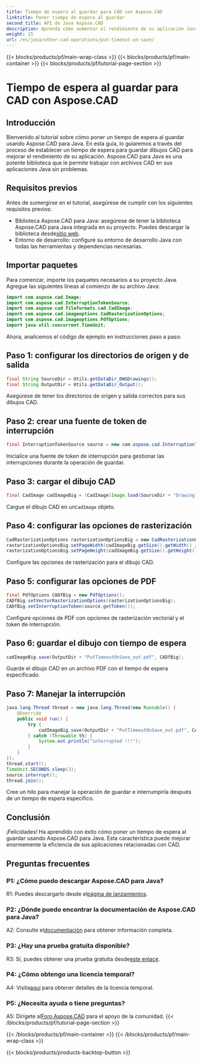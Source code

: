 ```yaml
---
title: Tiempo de espera al guardar para CAD con Aspose.CAD
linktitle: Poner tiempo de espera al guardar
second_title: API de Java Aspose.CAD
description: Aprenda cómo aumentar el rendimiento de su aplicación Java con Aspose.CAD. Establezca un tiempo de espera para guardar dibujos CAD. Sigue nuestra guía paso a paso.
weight: 15
url: /es/java/other-cad-operations/put-timeout-on-save/
---
```


{{< blocks/products/pf/main-wrap-class >}}
{{< blocks/products/pf/main-container >}}
{{< blocks/products/pf/tutorial-page-section >}}

# Tiempo de espera al guardar para CAD con Aspose.CAD

## Introducción

Bienvenido al tutorial sobre cómo poner un tiempo de espera al guardar usando Aspose.CAD para Java. En esta guía, lo guiaremos a través del proceso de establecer un tiempo de espera para guardar dibujos CAD para mejorar el rendimiento de su aplicación. Aspose.CAD para Java es una potente biblioteca que le permite trabajar con archivos CAD en sus aplicaciones Java sin problemas.

## Requisitos previos

Antes de sumergirse en el tutorial, asegúrese de cumplir con los siguientes requisitos previos:
-  Biblioteca Aspose.CAD para Java: asegúrese de tener la biblioteca Aspose.CAD para Java integrada en su proyecto. Puedes descargar la biblioteca desde[sitio web](https://releases.aspose.com/cad/java/).
- Entorno de desarrollo: configure su entorno de desarrollo Java con todas las herramientas y dependencias necesarias.

## Importar paquetes

Para comenzar, importe los paquetes necesarios a su proyecto Java. Agregue las siguientes líneas al comienzo de su archivo Java:

```java
import com.aspose.cad.Image;
import com.aspose.cad.InterruptionTokenSource;
import com.aspose.cad.fileformats.cad.CadImage;
import com.aspose.cad.imageoptions.CadRasterizationOptions;
import com.aspose.cad.imageoptions.PdfOptions;
import java.util.concurrent.TimeUnit;
```

Ahora, analicemos el código de ejemplo en instrucciones paso a paso:

## Paso 1: configurar los directorios de origen y de salida

```java
final String SourceDir = Utils.getDataDir_DWGDrawings();
final String OutputDir = Utils.getDataDir_Output();
```

Asegúrese de tener los directorios de origen y salida correctos para sus dibujos CAD.

## Paso 2: crear una fuente de token de interrupción

```java
final InterruptionTokenSource source = new com.aspose.cad.InterruptionTokenSource();
```

Inicialice una fuente de token de interrupción para gestionar las interrupciones durante la operación de guardar.

## Paso 3: cargar el dibujo CAD

```java
final CadImage cadImageBig = (CadImage)Image.load(SourceDir + "Drawing11.dwg");
```

 Cargue el dibujo CAD en un`CadImage` objeto.

## Paso 4: configurar las opciones de rasterización

```java
CadRasterizationOptions rasterizationOptionsBig = new CadRasterizationOptions();
rasterizationOptionsBig.setPageWidth(cadImageBig.getSize().getWidth() / 2);
rasterizationOptionsBig.setPageHeight(cadImageBig.getSize().getHeight() / 2);
```

Configure las opciones de rasterización para el dibujo CAD.

## Paso 5: configurar las opciones de PDF

```java
final PdfOptions CADfBig = new PdfOptions();
CADfBig.setVectorRasterizationOptions(rasterizationOptionsBig);
CADfBig.setInterruptionToken(source.getToken());
```

Configure opciones de PDF con opciones de rasterización vectorial y el token de interrupción.

## Paso 6: guardar el dibujo con tiempo de espera

```java
cadImageBig.save(OutputDir + "PutTimeoutOnSave_out.pdf", CADfBig);
```

Guarde el dibujo CAD en un archivo PDF con el tiempo de espera especificado.

## Paso 7: Manejar la interrupción

```java
java.lang.Thread thread = new java.lang.Thread(new Runnable() {
    @Override
    public void run() {
        try {
            cadImageBig.save(OutputDir + "PutTimeoutOnSave_out.pdf", CADfBig);
        } catch (Throwable th) {
            System.out.println("interrupted !!!");
        }
    }
});
thread.start();
TimeUnit.SECONDS.sleep(3);
source.interrupt();
thread.join();
```

Cree un hilo para manejar la operación de guardar e interrumpirla después de un tiempo de espera específico.

## Conclusión

¡Felicidades! Ha aprendido con éxito cómo poner un tiempo de espera al guardar usando Aspose.CAD para Java. Esta característica puede mejorar enormemente la eficiencia de sus aplicaciones relacionadas con CAD.

## Preguntas frecuentes

### P1: ¿Cómo puedo descargar Aspose.CAD para Java?

 R1: Puedes descargarlo desde el[página de lanzamientos](https://releases.aspose.com/cad/java/).

### P2: ¿Dónde puedo encontrar la documentación de Aspose.CAD para Java?

 A2: Consulte el[documentación](https://reference.aspose.com/cad/java/) para obtener información completa.

### P3: ¿Hay una prueba gratuita disponible?

R3: Sí, puedes obtener una prueba gratuita desde[este enlace](https://releases.aspose.com/).

### P4: ¿Cómo obtengo una licencia temporal?

 A4: Visita[aquí](https://purchase.aspose.com/temporary-license/) para obtener detalles de la licencia temporal.

### P5: ¿Necesita ayuda o tiene preguntas?

 A5: Dirígete al[Foro Aspose.CAD](https://forum.aspose.com/c/cad/19) para el apoyo de la comunidad.
{{< /blocks/products/pf/tutorial-page-section >}}

{{< /blocks/products/pf/main-container >}}
{{< /blocks/products/pf/main-wrap-class >}}

{{< blocks/products/products-backtop-button >}}
